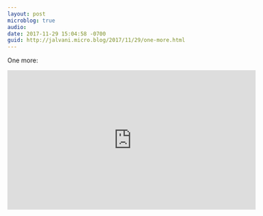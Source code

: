 ```yaml
---
layout: post
microblog: true
audio: 
date: 2017-11-29 15:04:58 -0700
guid: http://jalvani.micro.blog/2017/11/29/one-more.html
---
```

One more: 

<iframe width="560" height="315" src="https://www.youtube.com/embed/PxQvW7NNmno" frameborder="0" allowfullscreen></iframe>
